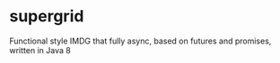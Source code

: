 # supergrid
Functional style IMDG that fully async, based on futures and promises, written in Java 8
